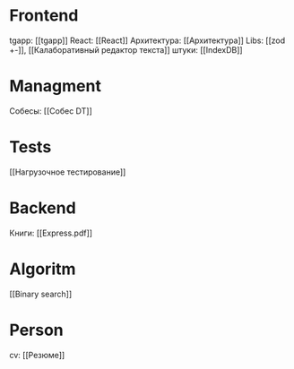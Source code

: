 # Frontend
 tgapp: [[tgapp]]
 React: [[React]]
 Архитектура: [[Архитектура]]
 Libs:  [[zod +-]], [[Калаборативный редактор текста]]
 штуки: [[IndexDB]]
# Managment
Собесы: [[Собес DT]]


# Tests
[[Нагрузочное тестирование]]

# Backend
Книги: [[Express.pdf]]

# Algoritm
[[Binary search]]
# Person
cv: [[Резюме]]